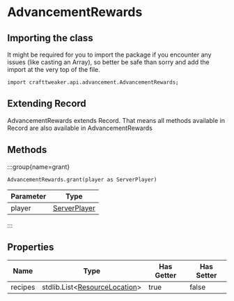 # AdvancementRewards

## Importing the class

It might be required for you to import the package if you encounter any issues (like casting an Array), so better be safe than sorry and add the import at the very top of the file.
```zenscript
import crafttweaker.api.advancement.AdvancementRewards;
```


## Extending Record

AdvancementRewards extends Record. That means all methods available in Record are also available in AdvancementRewards

## Methods

:::group{name=grant}

```zenscript
AdvancementRewards.grant(player as ServerPlayer)
```

| Parameter |                             Type                             |
|-----------|--------------------------------------------------------------|
| player    | [ServerPlayer](/vanilla/api/entity/type/player/ServerPlayer) |


:::


## Properties

|  Name   |                                     Type                                      | Has Getter | Has Setter |
|---------|-------------------------------------------------------------------------------|------------|------------|
| recipes | stdlib.List&lt;[ResourceLocation](/vanilla/api/resource/ResourceLocation)&gt; | true       | false      |

